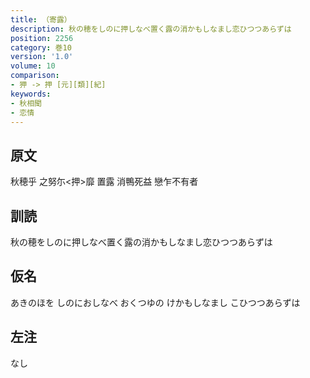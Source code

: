 ```yaml
---
title: （寄露）
description: 秋の穂をしのに押しなべ置く露の消かもしなまし恋ひつつあらずは
position: 2256
category: 巻10
version: '1.0'
volume: 10
comparison:
- 狎 -> 押 [元][類][紀]
keywords:
- 秋相聞
- 恋情
---
```


## 原文

秋穂乎 之努尓<押>靡 置露 消鴨死益 戀乍不有者

## 訓読

秋の穂をしのに押しなべ置く露の消かもしなまし恋ひつつあらずは

## 仮名

あきのほを しのにおしなべ おくつゆの けかもしなまし こひつつあらずは

## 左注

なし
